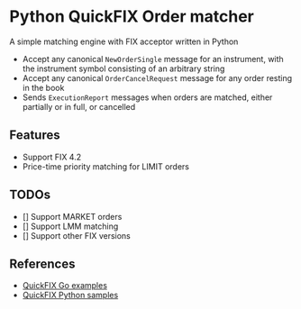 # Python QuickFIX Order matcher

A simple matching engine with FIX acceptor written in Python

* Accept any canonical `NewOrderSingle` message for an instrument, with the instrument symbol consisting of an arbitrary string
* Accept any canonical `OrderCancelRequest` message for any order resting in the book
* Sends `ExecutionReport` messages when orders are matched, either partially or in full, or cancelled

## Features

* Support FIX 4.2
* Price-time priority matching for LIMIT orders

## TODOs

* [] Support MARKET orders
* [] Support LMM matching
* [] Support other FIX versions

## References

* [QuickFIX Go examples](https://github.com/quickfixgo/examples)
* [QuickFIX Python samples](https://github.com/rinleit/quickfix-python-samples)
